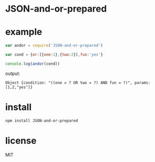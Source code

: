 # JSON-and-or-prepared

# example

``` js
var andor = require('JSON-and-or-prepared')

var cond = {or:[{one:1},{two:2}],fun:'yes'}

console.log(andor(cond))
```

output:

```
Object {condition: "((one = ? OR two = ?) AND fun = ?)", params: [1,2,"yes"]}
```

# install

```
npm install JSON-and-or-prepared
```

# license

MIT
